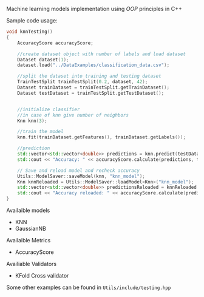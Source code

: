 Machine learning models implementation using *OOP* principles in C++ 


Sample code usage: 
```c++
void knnTesting()
{
    AccuracyScore accuracyScore;

    //create dataset object with number of labels and load dataset
    Dataset dataset(1);
    dataset.load("../DataExamples/classification_data.csv");

    //split the dataset into training and testing dataset
    TrainTestSplit trainTestSplit(0.2, dataset, 42);
    Dataset trainDataset = trainTestSplit.getTrainDataset();
    Dataset testDataset = trainTestSplit.getTestDataset();


    //initialize classifier
    //in case of knn give number of neighbors
    Knn knn(3);

    //train the model
    knn.fit(trainDataset.getFeatures(), trainDataset.getLabels());

    //prediction
    std::vector<std::vector<double>> predictions = knn.predict(testDataset.getFeatures());
    std::cout << "Accuracy: " << accuracyScore.calculate(predictions, testDataset.getLabels()) << std::endl;

    // Save and reload model and recheck accuracy
    Utils::ModelSaver::saveModel(knn, "knn_model");
    Knn knnReloaded = Utils::ModelSaver::loadModel<Knn>("knn_model");
    std::vector<std::vector<double>> predictionsReloaded = knnReloaded.predict(testDataset.getFeatures());
    std::cout << "Accuracy reloaded: " << accuracyScore.calculate(predictionsReloaded, testDataset.getLabels()) << std::endl;
}
```

Availaible models 
- KNN
- GaussianNB

Availaible Metrics
- AccuracyScore

Availiable Validators
- KFold Cross validator

Some other examples can be found in `Utils/include/testing.hpp`
